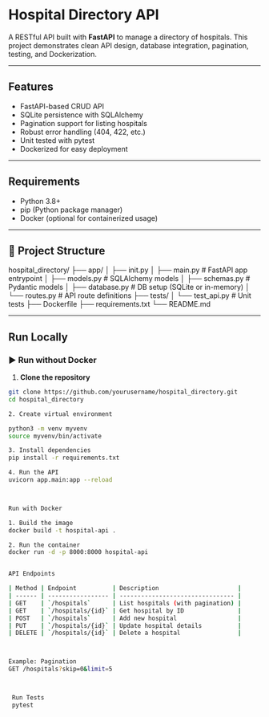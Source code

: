 #  Hospital Directory API

A RESTful API built with **FastAPI** to manage a directory of hospitals. This project demonstrates clean API design, database integration, pagination, testing, and Dockerization.

---

##  Features

- FastAPI-based CRUD API
-  SQLite persistence with SQLAlchemy
-  Pagination support for listing hospitals
-  Robust error handling (404, 422, etc.)
-  Unit tested with pytest
-  Dockerized for easy deployment

---

##  Requirements

- Python 3.8+
- pip (Python package manager)
- Docker (optional for containerized usage)

---

## 📁 Project Structure

hospital_directory/
├── app/
│ ├── init.py
│ ├── main.py # FastAPI app entrypoint
│ ├── models.py # SQLAlchemy models
│ ├── schemas.py # Pydantic models
│ ├── database.py # DB setup (SQLite or in-memory)
│ └── routes.py # API route definitions
├── tests/
│ └── test_api.py # Unit tests
├── Dockerfile
├── requirements.txt
└── README.md



---

##  Run Locally

### ▶️ Run without Docker

1. **Clone the repository**
```bash
git clone https://github.com/yourusername/hospital_directory.git
cd hospital_directory

2. Create virtual environment

python3 -m venv myvenv
source myvenv/bin/activate

3. Install dependencies
pip install -r requirements.txt

4. Run the API
uvicorn app.main:app --reload



Run with Docker

1. Build the image
docker build -t hospital-api .

2. Run the container
docker run -d -p 8000:8000 hospital-api


API Endpoints

| Method | Endpoint          | Description                      |
| ------ | ----------------- | -------------------------------- |
| GET    | `/hospitals`      | List hospitals (with pagination) |
| GET    | `/hospitals/{id}` | Get hospital by ID               |
| POST   | `/hospitals`      | Add new hospital                 |
| PUT    | `/hospitals/{id}` | Update hospital details          |
| DELETE | `/hospitals/{id}` | Delete a hospital                |



Example: Pagination
GET /hospitals?skip=0&limit=5



 Run Tests
 pytest



